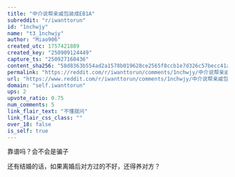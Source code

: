```yaml
---
title: "中介说帮亲戚包装成EB1A"
subreddit: "r/iwanttorun"
id: "1nchwjy"
name: "t3_1nchwjy"
author: "Miao906"
created_utc: 1757421889
created_key: "250909124449"
capture_ts: "250927160436"
content_sha256: "58d8363b554ad2a1578b019628ce2565f8ccb1e7d326c57becc41aec1d4baf4a"
permalink: "https://reddit.com/r/iwanttorun/comments/1nchwjy/中介说帮亲戚包装成eb1a/"
url: "https://www.reddit.com/r/iwanttorun/comments/1nchwjy/中介说帮亲戚包装成eb1a/"
domain: "self.iwanttorun"
ups: 2
upvote_ratio: 0.75
num_comments: 5
link_flair_text: "不懂就问"
link_flair_css_class: ""
over_18: false
is_self: true
---
```


靠谱吗？会不会是骗子

还有结婚的话，如果离婚后对方过的不好，还得养对方？
